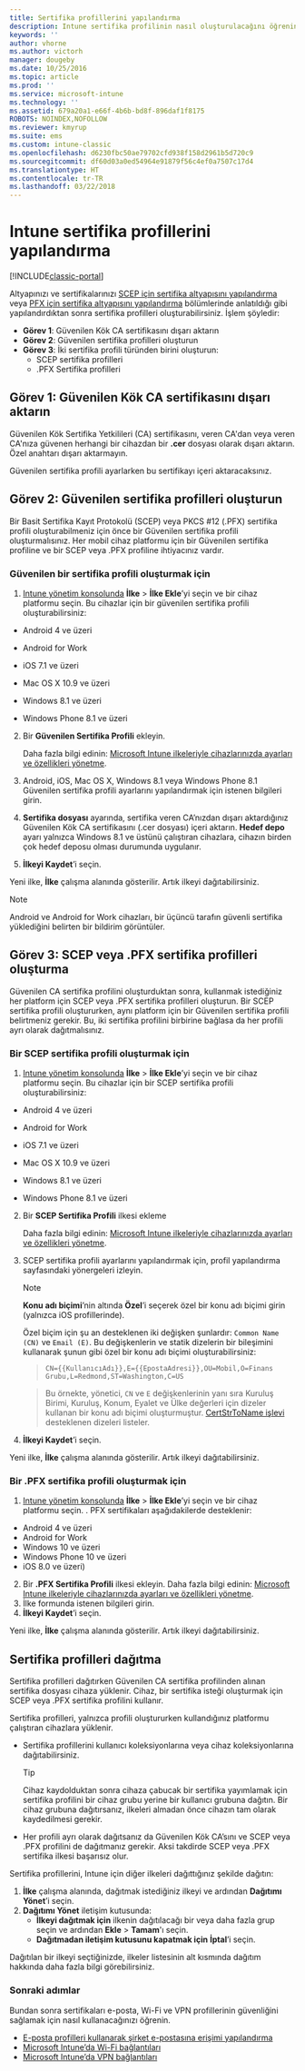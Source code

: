 ```yaml
---
title: Sertifika profillerini yapılandırma
description: Intune sertifika profilinin nasıl oluşturulacağını öğrenin.
keywords: ''
author: vhorne
ms.author: victorh
manager: dougeby
ms.date: 10/25/2016
ms.topic: article
ms.prod: ''
ms.service: microsoft-intune
ms.technology: ''
ms.assetid: 679a20a1-e66f-4b6b-bd8f-896daf1f8175
ROBOTS: NOINDEX,NOFOLLOW
ms.reviewer: kmyrup
ms.suite: ems
ms.custom: intune-classic
ms.openlocfilehash: d6230fbc50ae79702cfd938f158d2961b5d720c9
ms.sourcegitcommit: df60d03a0ed54964e91879f56c4ef0a7507c17d4
ms.translationtype: HT
ms.contentlocale: tr-TR
ms.lasthandoff: 03/22/2018
---
```

# <a name="configure-intune-certificate-profiles"></a>Intune sertifika profillerini yapılandırma

[!INCLUDE[classic-portal](../includes/classic-portal.md)]

Altyapınızı ve sertifikalarınızı [SCEP için sertifika altyapısını yapılandırma](configure-certificate-infrastructure-for-scep.md) veya [PFX için sertifika altyapısını yapılandırma](configure-certificate-infrastructure-for-pfx.md) bölümlerinde anlatıldığı gibi yapılandırdıktan sonra sertifika profilleri oluşturabilirsiniz. İşlem şöyledir:

- **Görev 1**: Güvenilen Kök CA sertifikasını dışarı aktarın
- **Görev 2**: Güvenilen sertifika profilleri oluşturun
- **Görev 3**: İki sertifika profili türünden birini oluşturun:
  - SCEP sertifika profilleri
  - .PFX Sertifika profilleri

## <a name="task-1-export-the-trusted-root-ca-certificate"></a>**Görev 1**: Güvenilen Kök CA sertifikasını dışarı aktarın
Güvenilen Kök Sertifika Yetkilileri (CA) sertifikasını, veren CA'dan veya veren CA'nıza güvenen herhangi bir cihazdan bir **.cer** dosyası olarak dışarı aktarın. Özel anahtarı dışarı aktarmayın.

Güvenilen sertifika profili ayarlarken bu sertifikayı içeri aktaracaksınız.

## <a name="task-2-create-trusted-certificate-profiles"></a>**Görev 2**: Güvenilen sertifika profilleri oluşturun
Bir Basit Sertifika Kayıt Protokolü (SCEP) veya PKCS #12 (.PFX) sertifika profili oluşturabilmeniz için önce bir Güvenilen sertifika profili oluşturmalısınız. Her mobil cihaz platformu için bir Güvenilen sertifika profiline ve bir SCEP veya .PFX profiline ihtiyacınız vardır.

### <a name="to-create-a-trusted-certificate-profile"></a>Güvenilen bir sertifika profili oluşturmak için

1.  [Intune yönetim konsolunda](https://manage.microsoft.com) **İlke** &gt; **İlke Ekle**’yi seçin ve bir cihaz platformu seçin. Bu cihazlar için bir güvenilen sertifika profili oluşturabilirsiniz:

-  Android 4 ve üzeri

-  Android for Work

-  iOS 7.1 ve üzeri

-  Mac OS X 10.9 ve üzeri

-  Windows 8.1 ve üzeri

-  Windows Phone 8.1 ve üzeri

2.  Bir **Güvenilen Sertifika Profili** ekleyin.

    Daha fazla bilgi edinin: [Microsoft Intune ilkeleriyle cihazlarınızda ayarları ve özellikleri yönetme](manage-settings-and-features-on-your-devices-with-microsoft-intune-policies.md).

3.  Android, iOS, Mac OS X, Windows 8.1 veya Windows Phone 8.1 Güvenilen sertifika profili ayarlarını yapılandırmak için istenen bilgileri girin.
4.  **Sertifika dosyası** ayarında, sertifika veren CA’nızdan dışarı aktardığınız Güvenilen Kök CA sertifikasını (.cer dosyası) içeri aktarın. **Hedef depo** ayarı yalnızca Windows 8.1 ve üstünü çalıştıran cihazlara, cihazın birden çok hedef deposu olması durumunda uygulanır.

4.  **İlkeyi Kaydet**’i seçin.

Yeni ilke, **İlke** çalışma alanında gösterilir. Artık ilkeyi dağıtabilirsiniz.

> [!NOTE]
>
> Android ve Android for Work cihazları, bir üçüncü tarafın güvenli sertifika yüklediğini belirten bir bildirim görüntüler.


## <a name="task-3-create-scep-or-pfx-certificate-profiles"></a>**Görev 3**: SCEP veya .PFX sertifika profilleri oluşturma
Güvenilen CA sertifika profilini oluşturduktan sonra, kullanmak istediğiniz her platform için SCEP veya .PFX sertifika profilleri oluşturun. Bir SCEP sertifika profili oluştururken, aynı platform için bir Güvenilen sertifika profili belirtmeniz gerekir. Bu, iki sertifika profilini birbirine bağlasa da her profili ayrı olarak dağıtmalısınız.

### <a name="to-create-an-scep-certificate-profile"></a>Bir SCEP sertifika profili oluşturmak için

1.  [Intune yönetim konsolunda](https://manage.microsoft.com) **İlke** &gt; **İlke Ekle**’yi seçin ve bir cihaz platformu seçin.  Bu cihazlar için bir SCEP sertifika profili oluşturabilirsiniz:

-  Android 4 ve üzeri

-  Android for Work

-  iOS 7.1 ve üzeri

-  Mac OS X 10.9 ve üzeri

-  Windows 8.1 ve üzeri

-  Windows Phone 8.1 ve üzeri

2.  Bir **SCEP Sertifika Profili** ilkesi ekleme

    Daha fazla bilgi edinin: [Microsoft Intune ilkeleriyle cihazlarınızda ayarları ve özellikleri yönetme](manage-settings-and-features-on-your-devices-with-microsoft-intune-policies.md).

3.  SCEP sertifika profili ayarlarını yapılandırmak için, profil yapılandırma sayfasındaki yönergeleri izleyin.
    > [!NOTE]
    >
    > **Konu adı biçimi**’nin altında **Özel**’i seçerek özel bir konu adı biçimi girin (yalnızca iOS profillerinde).
    >
    > Özel biçim için şu an desteklenen iki değişken şunlardır: `Common Name (CN)` ve `Email (E)`. Bu değişkenlerin ve statik dizelerin bir bileşimini kullanarak şunun gibi özel bir konu adı biçimi oluşturabilirsiniz:

    >     CN={{KullanıcıAdı}},E={{EpostaAdresi}},OU=Mobil,O=Finans Grubu,L=Redmond,ST=Washington,C=US

    > Bu örnekte, yönetici, `CN` ve `E` değişkenlerinin yanı sıra Kuruluş Birimi, Kuruluş, Konum, Eyalet ve Ülke değerleri için dizeler kullanan bir konu adı biçimi oluşturmuştur. [CertStrToName işlevi](https://msdn.microsoft.com/library/windows/desktop/aa377160.aspx) desteklenen dizeleri listeler.

4.  **İlkeyi Kaydet**’i seçin.

Yeni ilke, **İlke** çalışma alanında gösterilir. Artık ilkeyi dağıtabilirsiniz.

### <a name="to-create-a-pfx-certificate-profile"></a>Bir .PFX sertifika profili oluşturmak için

1.  [Intune yönetim konsolunda](https://manage.microsoft.com) **İlke** &gt; **İlke Ekle**’yi seçin ve bir cihaz platformu seçin. . PFX sertifikaları aşağıdakilerde desteklenir:
  - Android 4 ve üzeri
  - Android for Work
  - Windows 10 ve üzeri
  - Windows Phone 10 ve üzeri
  - iOS 8.0 ve üzeri)    


2.  Bir **.PFX Sertifika Profili** ilkesi ekleyin.
      Daha fazla bilgi edinin: [Microsoft Intune ilkeleriyle cihazlarınızda ayarları ve özellikleri yönetme](manage-settings-and-features-on-your-devices-with-microsoft-intune-policies.md).
3.  İlke formunda istenen bilgileri girin.
4.  **İlkeyi Kaydet**’i seçin.

Yeni ilke, **İlke** çalışma alanında gösterilir. Artık ilkeyi dağıtabilirsiniz.

## <a name="deploy-certificate-profiles"></a>Sertifika profilleri dağıtma
Sertifika profilleri dağıtırken Güvenilen CA sertifika profilinden alınan sertifika dosyası cihaza yüklenir. Cihaz, bir sertifika isteği oluşturmak için SCEP veya .PFX sertifika profilini kullanır.

Sertifika profilleri, yalnızca profili oluştururken kullandığınız platformu çalıştıran cihazlara yüklenir.

-   Sertifika profillerini kullanıcı koleksiyonlarına veya cihaz koleksiyonlarına dağıtabilirsiniz.

    > [!TIP]
    > Cihaz kaydolduktan sonra cihaza çabucak bir sertifika yayımlamak için sertifika profilini bir cihaz grubu yerine bir kullanıcı grubuna dağıtın. Bir cihaz grubuna dağıtırsanız, ilkeleri almadan önce cihazın tam olarak kaydedilmesi gerekir.

-   Her profili ayrı olarak dağıtsanız da Güvenilen Kök CA’sını ve SCEP veya .PFX profilini de dağıtmanız gerekir. Aksi takdirde SCEP veya .PFX sertifika ilkesi başarısız olur.

Sertifika profillerini, Intune için diğer ilkeleri dağıttığınız şekilde dağıtın:

1.  **İlke** çalışma alanında, dağıtmak istediğiniz ilkeyi ve ardından **Dağıtımı Yönet**’i seçin.
2.  **Dağıtımı Yönet** iletişim kutusunda:
    -   **İlkeyi dağıtmak için** ilkenin dağıtılacağı bir veya daha fazla grup seçin ve ardından **Ekle** &gt; **Tamam**'ı seçin.
    -   **Dağıtmadan iletişim kutusunu kapatmak için** **İptal**’i seçin.

Dağıtılan bir ilkeyi seçtiğinizde, ilkeler listesinin alt kısmında dağıtım hakkında daha fazla bilgi görebilirsiniz.

### <a name="next-steps"></a>Sonraki adımlar

Bundan sonra sertifikaları e-posta, Wi-Fi ve VPN profillerinin güvenliğini sağlamak için nasıl kullanacağınızı öğrenin.

-  [E-posta profilleri kullanarak şirket e-postasına erişimi yapılandırma](configure-access-to-corporate-email-using-email-profiles-with-Microsoft-Intune.md)
-  [Microsoft Intune’da Wi-Fi bağlantıları](wi-fi-connections-in-microsoft-intune.md)
-  [Microsoft Intune’da VPN bağlantıları](vpn-connections-in-microsoft-intune.md)
